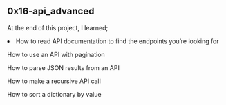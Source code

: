 <h2>0x16-api_advanced</h2>

<p>At the end of this project, I learned;</p>

<li>
How to read API documentation to find the endpoints you’re looking for

How to use an API with pagination

How to parse JSON results from an API

How to make a recursive API call

How to sort a dictionary by value
</li>
